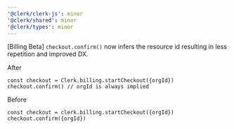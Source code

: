```yaml
---
'@clerk/clerk-js': minor
'@clerk/shared': minor
'@clerk/types': minor
---
```


[Billing Beta] `checkout.confirm()` now infers the resource id resulting in less repetition and improved DX.

After
```tsx
const checkout = Clerk.billing.startCheckout({orgId})
checkout.confirm() // orgId is always implied
```

Before
```tsx
const checkout = clerk.billing.startCheckout({orgId})
checkout.confirm({orgId})
```
